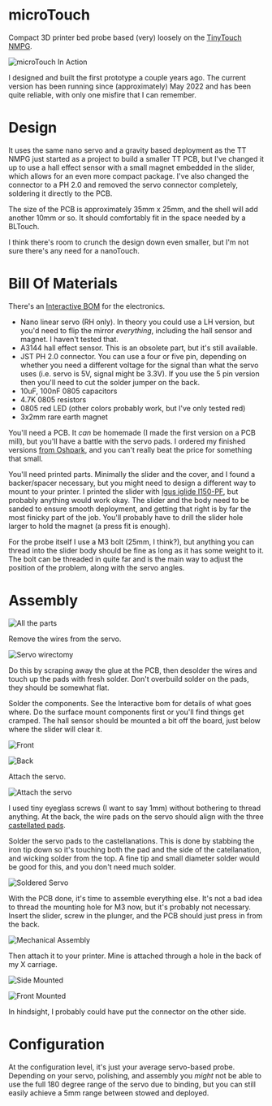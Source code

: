 # microTouch

Compact 3D printer bed probe based (very) loosely on the
[TinyTouch NMPG](https://www.thingiverse.com/thing:4661556).

![microTouch In Action](Images/inaction.gif)

I designed and built the first prototype a couple years ago. The current
version has been running since (approximately) May 2022 and has been
quite reliable, with only one misfire that I can remember.

# Design

It uses the same nano servo and a gravity based deployment as the
TT NMPG just started as a project to build a smaller TT PCB, but I've
changed it up to use a hall effect sensor with a small magnet embedded
in the slider, which allows for an even more compact package. I've also
changed the connector to a PH 2.0 and removed the servo connector
completely, soldering it directly to the PCB.

The size of the PCB is approximately 35mm x 25mm, and the shell will add
another 10mm or so. It should comfortably fit in the space needed by
a BLTouch.

I think there's room to crunch the design down even smaller, but I'm not
sure there's any need for a nanoTouch.

# Bill Of Materials

There's an [Interactive BOM](bom/ibom.html) for the electronics.

 * Nano linear servo (RH only). In theory you could use a LH version, but you'd
need to flip the mirror *everything*, including the hall sensor and magnet.
I haven't tested that.
 * A3144 hall effect sensor. This is an obsolete part, but it's still
available.
 * JST PH 2.0 connector. You can use a four or five pin, depending on
whether you need a different voltage for the signal than what the servo
uses (i.e. servo is 5V, signal might be 3.3V). If you use the 5 pin version
then you'll need to cut the solder jumper on the back.
 * 10uF, 100nF 0805 capacitors
 * 4.7K 0805 resistors
 * 0805 red LED (other colors probably work, but I've only tested red)
 * 3x2mm rare earth magnet

You'll need a PCB. It *can* be homemade (I made the first version on a PCB
mill), but you'll have a battle with the servo pads. I ordered my finished
versions [from Oshpark](https://oshpark.com/shared_projects/54oETibN),
and you can't really beat the price for something that small.

You'll need printed parts. Minimally the slider and the cover, and I found
a backer/spacer necessary, but you might need to design a different way to
mount to your printer.  I printed the slider with
[Igus iglide I150-PF](https://www.igus.com/product/12404),
but probably anything would work okay. The slider and the body need to be
sanded to ensure smooth deployment, and getting that right is by far the
most finicky part of the job. You'll probably have to drill the slider hole
larger to hold the magnet (a press fit is enough).

For the probe itself I use a M3 bolt (25mm, I think?), but anything you can
thread into the slider body should be fine as long as it has some weight to
it. The bolt can be threaded in quite far and is the main way to adjust
the position of the problem, along with the servo angles.

# Assembly

![All the parts](Images/parts.jpg)

Remove the wires from the servo.

![Servo wirectomy](Images/servo_mod.jpg)

Do this by scraping away the glue at the PCB, then desolder the wires and
touch up the pads with fresh solder. Don't overbuild solder on the pads,
they should be somewhat flat.

Solder the components. See the Interactive bom for details of what goes
where. Do the surface mount components first or you'll find things get
cramped. The hall sensor should be mounted a bit off the board, just below
where the slider will clear it.

![Front](Images/front_soldered.jpg)

![Back](Images/back_soldered.jpg)

Attach the servo.

![Attach the servo](Images/attach_servo.jpg)

I used tiny eyeglass screws (I want to say 1mm) without bothering to thread
anything. At the back, the wire pads on the servo should align
with the three
[castellated pads](https://docs.oshpark.com/tips+tricks/castellation/).

Solder the servo pads to the castellanations. This is done by stabbing the
iron tip down so it's touching both the pad and the side of the
catellanation, and wicking solder from the top. A fine tip and small
diameter solder would be good for this, and you don't need much solder.

![Soldered Servo](Images/servo_solder.jpg)

With the PCB done, it's time to assemble everything else. It's not a bad
idea to thread the mounting hole for M3 now, but it's probably not
necessary.  Insert the
slider, screw in the plunger, and the PCB should just press in from the
back.

![Mechanical Assembly](Images/slider_assembly.jpg)

Then attach it to your printer. Mine is attached through a hole in the back
of my X carriage.

![Side Mounted](Images/mounted_side.jpg)

![Front Mounted](Images/mounted_front.jpg)

In hindsight, I probably could have put the connector on the other side.

# Configuration

At the configuration level, it's just your average servo-based probe.
Depending on your servo, polishing, and assembly you *might* not be
able to use the full 180 degree range of the servo due to binding,
but you can still easily achieve a 5mm range between stowed and deployed.
